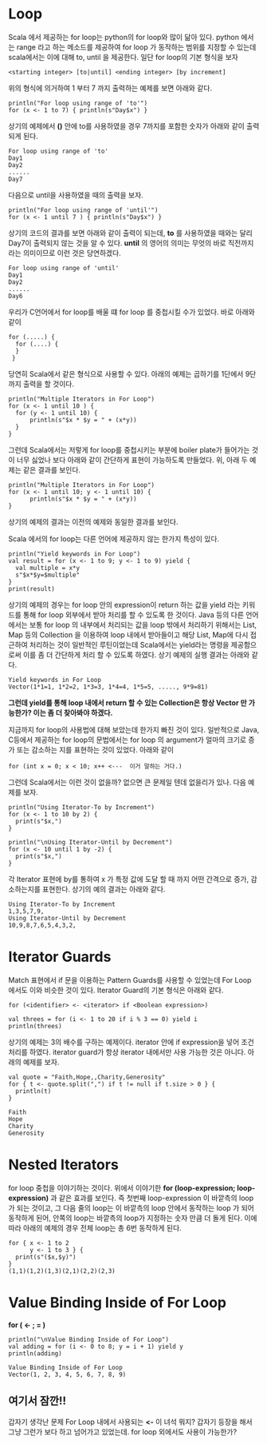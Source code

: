 # Loop
Scala 에서 제공하는 for loop는 python의 for loop와 많이 닮아 있다.
python 에서는 range 라고 하는 메소드를 제공하여 for loop 가 동작하는 범위를 지정할
수 있는데 scala에서는 이에 대해 to, until 을 제공한다.
일단 for loop의 기본 형식을 보자
~~~~~
<starting integer> [to|until] <ending integer> [by increment]
~~~~~
위의 형식에 의거하여 1 부터 7 까지 출력하는 예제를 보면 아래와 같다.
~~~~~
println("For loop using range of 'to'")
for (x <- 1 to 7) { println(s"Day$x") }
~~~~~
상기의 예제에서 **()** 안에 to를 사용하였을 경우 7까지를 포함한 숫자가 아래와 같이
출력되게 된다.
~~~~~
For loop using range of 'to'
Day1
Day2
......
Day7
~~~~~
다음으로 until을 사용하였을 때의 출력을 보자. 
~~~~~
println("For loop using range of 'until'")
for (x <- 1 until 7 ) { println(s"Day$x") }
~~~~~
상기의 코드의 결과를 보면 아래와 같이 출력이 되는데, **to** 를 사용하였을 때와는 달리
Day7이 출력되지 않는 것을 알 수 있다. **until** 의 영어의 의미는 무엇의 바로 직전까지
라는 의미이므로 이런 것은 당연하겠다.
~~~~~
For loop using range of 'until'
Day1
Day2
......
Day6
~~~~~
우리가 C언어에서 for loop를 배울 떄 for loop 를 중첩시킬 수가 있었다. 바로 아래와 같이
~~~~~~
for (.....) {
  for (....) {
  }
 }
~~~~~~
당연히 Scala에서 같은 형식으로 사용할 수 있다. 아래의 예제는 곱하기를 1단에서 9단까지
출력을 할 것이다.
~~~~~~
println("Multiple Iterators in For Loop")
for (x <- 1 until 10 ) {
  for (y <- 1 until 10) {
      println(s"$x * $y = " + (x*y))
  }
}
~~~~~~
그런데 Scala에서는 저렇게 for loop를 중첩시키는 부분에 boiler plate가 들어가는 것이
너무 싫었나 보다 아래와 같이 간단하게 표현이 가능하도록 만들었다. 위, 아래 두 예제는 
같은 결과를 보인다.
~~~~~~
println("Multiple Iterators in For Loop")
for (x <- 1 until 10; y <- 1 until 10) {
      println(s"$x * $y = " + (x*y))
}
~~~~~~
상기의 예제의 결과는 이전의 예제와 동일한 결과를 보인다.

Scala 에서의 for loop는 다른 언어에 제공하지 않는 한가지 특성이 있다.
~~~~~~ 
println("Yield keywords in For Loop")
val result = for (x <- 1 to 9; y <- 1 to 9) yield {
  val multiple = x*y
  s"$x*$y=$multiple"
}
print(result)
~~~~~~ 
상기의 예제의 경우는 for loop 안의 expression이 return 하는 값을 yield 라는
키워드를 통해 for loop 외부에서 받아 처리를 할 수 있도록 한 것이다. Java 등의 다른
 언어에서는 보통 for loop 의 내부에서 처리되는 값을 loop 밖에서 처리하기 위해서는
  List, Map 등의 Collection 을 이용하여 loop 내에서 받아들이고 해당 List, Map에 
  다시 접근하여 처리하는 것이 일반적인 루틴이었는데 Scala에서는 yield라는 명령을
  제공함으로써 이를 좀 더 간단하게 처리 할 수 있도록 하였다.
 상기 예제의 실행 결과는 아래와 같다. 
 ~~~~~
 Yield keywords in For Loop
 Vector(1*1=1, 1*2=2, 1*3=3, 1*4=4, 1*5=5, ....., 9*9=81)
 ~~~~~
 **그런데 yield를 통해 loop 내에서 return 할 수 있는 Collection은 항상 Vector 만 가능한가?
 이는 좀 더 찾아봐야 하겠다.**
 
 지금까지 for loop의 사용법에 대해 보았는데 한가지 빠진 것이 있다. 일반적으로 Java, C등에서
 제공하는 for loop의 문법에서는 for loop 의 argument가 얼마의 크기로 증가 또는 감소하는 지를
 표현하는 것이 있었다. 아래와 같이
 ~~~~~
for (int x = 0; x < 10; x++ <---  이거 말하는 거다.) 
 ~~~~~
 그런데 Scala에서는 이런 것이 없을까? 없으면 큰 문제일 텐데 없을리가 있나. 다음 예제를 보자.
 ~~~~~
 println("Using Iterator-To by Increment")
 for (x <- 1 to 10 by 2) {
   print(s"$x,")
 }
 
 println("\nUsing Iterator-Until by Decrement")
 for (x <- 10 until 1 by -2) {
   print(s"$x,")
 }
 ~~~~~
 각 Iterator 표현에 by를 통하여 x 가 특정 값에 도달 할 때 까지 어떤 간격으로 증가, 감소하는지를 표현한다. 
 상기의 예의 결과는 아래와 같다.
 ~~~~~
Using Iterator-To by Increment
1,3,5,7,9,
Using Iterator-Until by Decrement
10,9,8,7,6,5,4,3,2, 
 ~~~~~
 
 # Iterator Guards
Match 표현에서 if 문을 이용하는 Pattern Guards를 사용할 수 있었는데 For Loop 에서도 이와 비슷한 것이 있다.
Iterator Guard의 기본 형식은 아래와 같다.
~~~~~
for (<identifier> <- <iterator> if <Boolean expression>)
~~~~~
~~~~~
val threes = for (i <- 1 to 20 if i % 3 == 0) yield i
println(threes)
~~~~~
상기의 예제는 3의 배수를 구하는 예제이다. iterator 안에 if expression을 넣어 조건 처리를 하였다.
iterator guard가 항상 iterator 내에서만 사용 가능한 것은 아니다. 아래의 예제를 보자.
~~~~~
val quote = "Faith,Hope,,Charity,Generosity"
for { t <- quote.split(",") if t != null if t.size > 0 } {
  println(t)
}

Faith
Hope
Charity
Generosity
~~~~~

# Nested Iterators
for loop 중첩을 이야기하는 것이다. 위에서 이야기한 **for (loop-expression; loop-expression)** 과 같은 효과를 보인다.
즉 첫번째 loop-expression 이 바깥측의 loop가 되는 것이고, 그 다음 줄의 loop는 이 바깥측의 loop 안에서 동작하는 loop 가 되어 
동작하게 된어, 안쪽의 loop는 바깥측의 loop가 지정하는 숫자 만큼 더 돌게 된다. 이에 따라 아래의 예제의 경우 전체 loop는 총 6번 동작하게
된다.
~~~~~
for { x <- 1 to 2
      y <- 1 to 3 } {
  print(s"($x,$y)")
}
(1,1)(1,2)(1,3)(2,1)(2,2)(2,3)
~~~~~
# Value Binding Inside of For Loop
**for (<identifier> <- <iterator>; <identifier> = <expression>)**
~~~~~~
println("\nValue Binding Inside of For Loop")
val adding = for (i <- 0 to 8; y = i + 1) yield y
println(adding)

Value Binding Inside of For Loop
Vector(1, 2, 3, 4, 5, 6, 7, 8, 9)
~~~~~~

## 여기서 잠깐!!
갑자기 생각난 문제 For Loop 내에서 사용되는 **<-** 이 녀석 뭐지? 갑자기 등장을 해서 그냥 그런가 보다 하고 넘어가고 있었는데.
for loop 외에서도 사용이 가능한가? 






 
 






